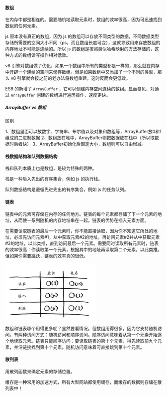#### 数组

在内存中都是相连的。需要随机地读取元素时，数组的效率很高，因为可迅速找到数组的任何元素。

js 原本没有真正的数组，因为 js 的数组可以存放不同类型的数据，不同数据类型存储所需要的空间大小不同（ps，而且数组长度可变），这就导致用来存放数组的内存地址不可能是连续的。所以 js 的数组是按照类似哈希映射的方法存储的，这种方式的数组读写操作相对低效。

v8 引擎对数组做了优化，如果一个数组中所有的类型都是一样的，那么就在内存中开辟一个连续的空间来储存数组。但是如果数组中又添加了一个不同的类型，那么 v8 引擎就会按之前的老办法将数组重建，这时反而会更低效。

ES6 的新增了 `ArrayBuffer` ，它可以创建内存空间连续的数组。显而易见，对通过 `ArrayBuffer` 创建的数组进行遍历操作，速度更快。

##### ArrayBuffer vs 数组

区别

1、数组里面可以放数字、字符串、布尔值以及对象和数组等，ArrayBuffer放0和1组成的二进制数据
 2、数组放在堆中，ArrayBuffer则把数据放在栈中（所以取数据时后者快）
 3、ArrayBuffer初始化后固定大小，数组则可以自由增减。





#### 栈数据结构和队列数据结构

栈和队列本质上也是数组，是较为特殊的两种。

栈是一种后入先出的有序集合，例如 js 的执行栈。

队列数据结构是遵循先进先出的有序集合，例如 js 的任务队列。







#### 链表

链表中的元素可存储在内存的任何地方。链表的每个元素都存储了下一个元素的地址，从而使一系列随机的内存地址串在一起。链表的优势在插入元素方面。

在需要读取链表的最后一个元素时，你不能直接读取，因为你不知道它所处的地址，必须先访问元素#1，从中获取元素#2的地址，再访问元素#2并从中获取元素#3的地址，以此类推，直到访问最后一个元素。需要同时读取所有元素时，链表的效率很高：你读取第一个元素，根据其中的地址再读取第二个元素，以此类推。但如果你需要跳跃，链表的效率真的很低。

![1567653928882](../../_assets/image/1567653928882.png)

数组和链表哪个用得更多呢？显然要看情况。但数组用得很多，因为它支持随机访问。有两种访问方式：随机访问和顺序访问。顺序访问意味着从第一个元素开始逐个地读取元素。链表只能顺序访问：要读取链表的第十个元素，得先读取前九个元素，并沿链接找到第十个元素。随机访问意味着可直接跳到第十个元素。



#### 散列表

用散列函数来确定元素的存储位置。

缓存是一种常用的加速方式，所有大型网站都使用缓存，而缓存的数据则存储在散列表中！



































